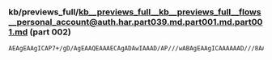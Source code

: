 ### kb/previews_full/kb__previews_full__kb__previews_full__flows__personal_account@auth.har.part039.md.part001.md.part001.md (part 002)

```md
AEAgEAAgICAP7+/gD/AgEAAQEAAAECAgADAwIAAAD/AP///wABAgEAAgICAAAAAAD///8AAQEBAP7+/QD///8AAAAAAAAAAAAAAAAAAgICAPz8/AA
```

```
